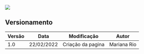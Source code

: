 ![](img/CanvasMVP.png)

## Versionamento

 Versão|Data      |Modificação        |Autor
-------|----------|-------------------|--------
1.0    |22/02/2022|Criação da pagina| Mariana Rio